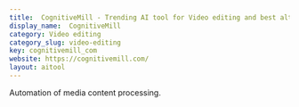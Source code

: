```yaml
---
title:  CognitiveMill - Trending AI tool for Video editing and best alternatives
display_name:  CognitiveMill
category: Video editing
category_slug: video-editing
key: cognitivemill_com
website: https://cognitivemill.com/
layout: aitool
---
```


Automation of media content processing.
